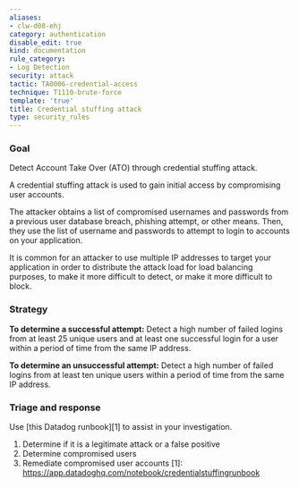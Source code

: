 ```yaml
---
aliases:
- clw-d08-ehj
category: authentication
disable_edit: true
kind: documentation
rule_category:
- Log Detection
security: attack
tactic: TA0006-credential-access
technique: T1110-brute-force
template: 'true'
title: Credential stuffing attack
type: security_rules
---
```


### Goal
Detect Account Take Over (ATO) through credential stuffing attack.

A credential stuffing attack is used to gain initial access by compromising user accounts.

The attacker obtains a list of compromised usernames and passwords from a previous user database breach, phishing attempt, or other means. Then, they use the list of username and passwords to attempt to login to accounts on your application.

It is common for an attacker to use multiple IP addresses to target your application in order to distribute the attack load for load balancing purposes, to make it more difficult to detect, or make it more difficult to block.

### Strategy
**To determine a successful attempt:** Detect a high number of failed logins from at least 25 unique users and at least one successful login for a user within a period of time from the same IP address.

**To determine an unsuccessful attempt:** Detect a high number of failed logins from at least ten unique users within a period of time from the same IP address.

### Triage and response

Use [this Datadog runbook][1] to assist in your investigation.

1. Determine if it is a legitimate attack or a false positive
2. Determine compromised users
3. Remediate compromised user accounts
[1]: https://app.datadoghq.com/notebook/credentialstuffingrunbook
